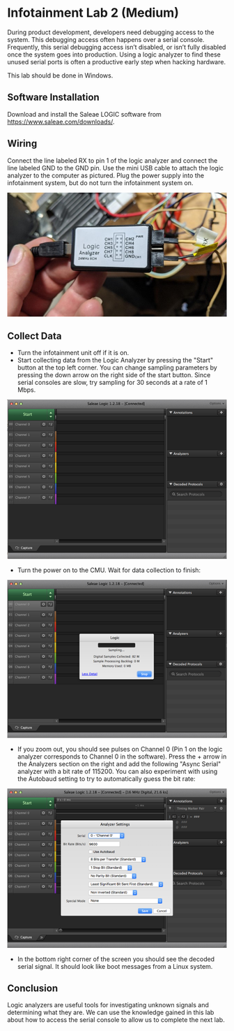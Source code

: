 # Infotainment Lab 2 (Medium)

During product development, developers need debugging access to the system. This debugging access often happens over a serial console. Frequently, this serial debugging access isn’t disabled, or isn’t fully disabled once the system goes into production. Using a logic analyzer to find these unused serial ports is often a productive early step when hacking hardware.

This lab should be done in Windows.

## Software Installation

Download and install the Saleae LOGIC software from <https://www.saleae.com/downloads/>.

## Wiring

Connect the line labeled RX to pin 1 of the logic analyzer and connect the line labeled GND to the GND pin. Use the mini USB cable to attach the logic analyzer to the computer as pictured. Plug the power supply into the infotainment system, but do not turn the infotainment system on.

![Adapter Wiring](analyzer_wiring.jpg)

## Collect Data

* Turn the infotainment unit off if it is on.
* Start collecting data from the Logic Analyzer by pressing the "Start" button at the top left corner. You can change sampling parameters by pressing the down arrow on the right side of the start button. Since serial consoles are slow, try sampling for 30 seconds at a rate of 1 Mbps.

![Start Collecting Data](analyzer_start.png)

* Turn the power on to the CMU. Wait for data collection to finish:

![Data Being Collected](analyzer_sampling.png)

* If you zoom out, you should see pulses on Channel 0 (Pin 1 on the logic analyzer corresponds to Channel 0 in the software). Press the + arrow in the Analyzers section on the right and add the following "Async Serial" analyzer with a bit rate of 115200. You can also experiment with using the Autobaud setting to try to automatically guess the bit rate:

![Analyze Data](analyzer_settings.png)

* In the bottom right corner of the screen you should see the decoded serial signal. It should look like boot messages from a Linux system.

## Conclusion

Logic analyzers are useful tools for investigating unknown signals and determining what they are. We can use the knowledge gained in this lab about how to access the serial console to allow us to complete the next lab.
